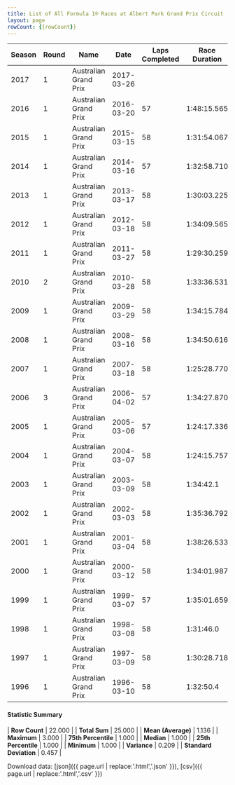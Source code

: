 ```yaml
---
title: List of All Formula 1® Races at Albert Park Grand Prix Circuit
layout: page
rowCount: {{rowCount}}
---
```


| Season | Round | Name | Date | Laps Completed | Race Duration | Winning Driver | Winning Constructor |
|--|--|--|--|--|--|--|--|
| 2017 | 1 | Australian Grand Prix | 2017-03-26 |   |   |   |   |
| 2016 | 1 | Australian Grand Prix | 2016-03-20 | 57 | 1:48:15.565 | Nico Rosberg 🇩🇪 | Mercedes 🇩🇪 |
| 2015 | 1 | Australian Grand Prix | 2015-03-15 | 58 | 1:31:54.067 | Lewis Hamilton 🇬🇧 | Mercedes 🇩🇪 |
| 2014 | 1 | Australian Grand Prix | 2014-03-16 | 57 | 1:32:58.710 | Nico Rosberg 🇩🇪 | Mercedes 🇩🇪 |
| 2013 | 1 | Australian Grand Prix | 2013-03-17 | 58 | 1:30:03.225 | Kimi Räikkönen 🇫🇮 | Lotus F1 🇬🇧 |
| 2012 | 1 | Australian Grand Prix | 2012-03-18 | 58 | 1:34:09.565 | Jenson Button 🇬🇧 | McLaren 🇬🇧 |
| 2011 | 1 | Australian Grand Prix | 2011-03-27 | 58 | 1:29:30.259 | Sebastian Vettel 🇩🇪 | Red Bull 🇦🇹 |
| 2010 | 2 | Australian Grand Prix | 2010-03-28 | 58 | 1:33:36.531 | Jenson Button 🇬🇧 | McLaren 🇬🇧 |
| 2009 | 1 | Australian Grand Prix | 2009-03-29 | 58 | 1:34:15.784 | Jenson Button 🇬🇧 | Brawn 🇬🇧 |
| 2008 | 1 | Australian Grand Prix | 2008-03-16 | 58 | 1:34:50.616 | Lewis Hamilton 🇬🇧 | McLaren 🇬🇧 |
| 2007 | 1 | Australian Grand Prix | 2007-03-18 | 58 | 1:25:28.770 | Kimi Räikkönen 🇫🇮 | Ferrari 🇮🇹 |
| 2006 | 3 | Australian Grand Prix | 2006-04-02 | 57 | 1:34:27.870 | Fernando Alonso 🇪🇸 | Renault 🇫🇷 |
| 2005 | 1 | Australian Grand Prix | 2005-03-06 | 57 | 1:24:17.336 | Giancarlo Fisichella 🇮🇹 | Renault 🇫🇷 |
| 2004 | 1 | Australian Grand Prix | 2004-03-07 | 58 | 1:24:15.757 | Michael Schumacher 🇩🇪 | Ferrari 🇮🇹 |
| 2003 | 1 | Australian Grand Prix | 2003-03-09 | 58 | 1:34:42.1 | David Coulthard 🇬🇧 | McLaren 🇬🇧 |
| 2002 | 1 | Australian Grand Prix | 2002-03-03 | 58 | 1:35:36.792 | Michael Schumacher 🇩🇪 | Ferrari 🇮🇹 |
| 2001 | 1 | Australian Grand Prix | 2001-03-04 | 58 | 1:38:26.533 | Michael Schumacher 🇩🇪 | Ferrari 🇮🇹 |
| 2000 | 1 | Australian Grand Prix | 2000-03-12 | 58 | 1:34:01.987 | Michael Schumacher 🇩🇪 | Ferrari 🇮🇹 |
| 1999 | 1 | Australian Grand Prix | 1999-03-07 | 57 | 1:35:01.659 | Eddie Irvine 🇬🇧 | Ferrari 🇮🇹 |
| 1998 | 1 | Australian Grand Prix | 1998-03-08 | 58 | 1:31:46.0 | Mika Häkkinen 🇫🇮 | McLaren 🇬🇧 |
| 1997 | 1 | Australian Grand Prix | 1997-03-09 | 58 | 1:30:28.718 | David Coulthard 🇬🇧 | McLaren 🇬🇧 |
| 1996 | 1 | Australian Grand Prix | 1996-03-10 | 58 | 1:32:50.4 | Damon Hill 🇬🇧 | Williams 🇬🇧 |

#### Statistic Summary

| **Row Count** | 22.000 |
| **Total Sum** | 25.000 |
| **Mean (Average)** | 1.136 |
| **Maximum** | 3.000 |
| **75th Percentile** | 1.000 |
| **Median** | 1.000 |
| **25th Percentile** | 1.000 |
| **Minimum** | 1.000 |
| **Variance** | 0.209 |
| **Standard Deviation** | 0.457 |

Download data: [json]({{ page.url | replace:'.html','.json' }}), [csv]({{ page.url | replace:'.html','.csv' }})
